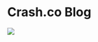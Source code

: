 # Crash.co Blog

![](https://crash2020.wpengine.com/wp-content/uploads/2021/03/Crash-LogoInline-Full-Color-e1615211857767.png)
